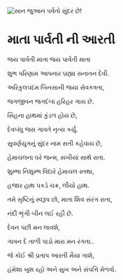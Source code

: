 ![સાન જુઆન પર્વતો સુંદર છે!](lib/assets/images/artis/img.png "સાન જુઆન પર્વતો")

# માતા પાર્વતી ની આરતી

જય પાર્વતી માતા જય પાર્વતી માતા

શુભ પરિણામ આપનાર બ્રહ્મા સનાતન દેવી.

અરિકુલપદમ બિનસાની જયા સેવકત્રતા,

જગજીવન જગદંબા હરિહર ગાય છે.

સિંહના હાથમાં કુંડળ હોય છે,

દેવબંધુ જસ ગાવતે નૃત્ય કર્યું.

સુવર્ણયુગનું સુંદર નામ સતી કહેવાય છે,

હેમાચલના ઘરે જન્મ, સખીયાં સાથે રાતા.

શુમ્ભા નિશુમ્ભ વિદારે હેમાચલ સ્તથા,

હજાર હાથ પકડે ચક્ર, લીયો હાથ.

તમે સૃષ્ટિનું સ્વરૂપ છો, માતા શિવ સંરંગ રાતા,

નંદી ભૃંગી બીન લઈ રહી છે.

દેવન પછી મન લાવશે,

ગાવન દે તાળી પાડો મારા મન રંગતા..

જે કોઈ શ્રી પ્રતાપ આરતી મૈયા ગાશે,

હંમેશા ખુશ રહો અને સુખ અને સંપત્તિ મેળવો.